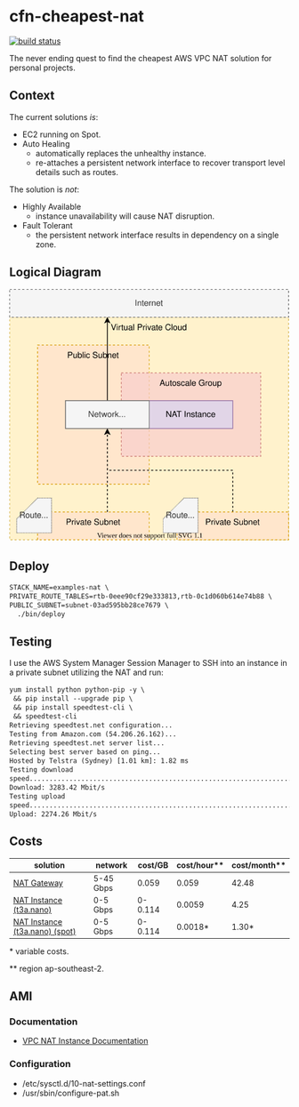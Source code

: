 # cfn-cheapest-nat

[![build status][3]][4]

The never ending quest to find the cheapest AWS VPC NAT solution for personal projects.

## Context

The current solutions *is*:

- EC2 running on Spot.
- Auto Healing 
  - automatically replaces the unhealthy instance.
  - re-attaches a persistent network interface to recover transport level details such as routes.

The solution is *not*:

- Highly Available
  - instance unavailability will cause NAT disruption.
- Fault Tolerant
  - the persistent network interface results in dependency on a single zone.

## Logical Diagram

![Logical Diagram](/docs/logical.drawio.svg)

## Deploy

```
STACK_NAME=examples-nat \
PRIVATE_ROUTE_TABLES=rtb-0eee90cf29e333813,rtb-0c1d060b614e74b88 \
PUBLIC_SUBNET=subnet-03ad595bb28ce7679 \
  ./bin/deploy
```

## Testing

I use the AWS System Manager Session Manager to SSH into an instance in a private subnet utilizing the NAT and run:

```
yum install python python-pip -y \
 && pip install --upgrade pip \
 && pip install speedtest-cli \
 && speedtest-cli
Retrieving speedtest.net configuration...
Testing from Amazon.com (54.206.26.162)...
Retrieving speedtest.net server list...
Selecting best server based on ping...
Hosted by Telstra (Sydney) [1.01 km]: 1.82 ms
Testing download speed................................................................................
Download: 3283.42 Mbit/s
Testing upload speed................................................................................................
Upload: 2274.26 Mbit/s
```

[1]: https://docs.aws.amazon.com/vpc/latest/userguide/vpc-nat-gateway.html
[2]: https://docs.aws.amazon.com/vpc/latest/userguide/VPC_NAT_Instance.html
[3]: https://codebuild.us-east-1.amazonaws.com/badges?uuid=eyJlbmNyeXB0ZWREYXRhIjoiWVdkQTF5ekRUSm1FNjgxT0RsL0ZBanFER1dSRG1kQWI0VUNLS2NlS0EwZ0pjdmN5a1RVSGI5K2p5Ty9vZFVZZ2gxck1GOWM4bHJ3WC9VVzJhZDVieE9vPSIsIml2UGFyYW1ldGVyU3BlYyI6IlhoM1dkMGw4M3VFNXlZWU4iLCJtYXRlcmlhbFNldFNlcmlhbCI6MX0%3D&branch=master
[4]: https://console.aws.amazon.com/codesuite/codebuild/projects/examples-cheapest-nat/history?region=us-east-1

## Costs

|solution                           |network  |cost/GB|cost/hour**|cost/month**|
|-----------------------------------|---------|-------|-----------|------------|
|[NAT Gateway][1]                   |5-45 Gbps|  0.059|0.059      |42.48       |
|[NAT Instance (t3a.nano)][2]       |0-5  Gbps|0-0.114|0.0059     | 4.25       |
|[NAT Instance (t3a.nano) (spot)][2]|0-5  Gbps|0-0.114|0.0018*    | 1.30*      |

\* variable costs.

\*\* region ap-southeast-2.

## AMI

### Documentation

- [VPC NAT Instance Documentation](https://docs.aws.amazon.com/vpc/latest/userguide/VPC_NAT_Instance.html)

### Configuration

- /etc/sysctl.d/10-nat-settings.conf
- /usr/sbin/configure-pat.sh
